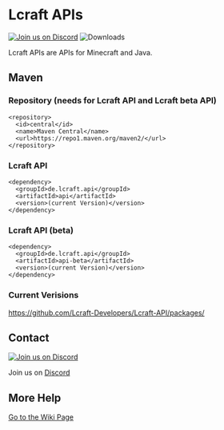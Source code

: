 # Lcraft APIs

[![Join us on Discord](https://img.shields.io/discord/856084949827321876.svg?label=&logo=discord&logoColor=ffffff&color=7389D8&labelColor=6A7EC2)](https://discord.gg/j2KwBaHZgD)
![Downloads](https://img.shields.io/github/downloads/Lcraft-Developers/Lcraft-APIs/total?event=push&label=Downloads&logo=github)

Lcraft APIs are APIs for Minecraft and Java.



## Maven
### Repository (needs for Lcraft API and Lcraft beta API)
```
<repository>
  <id>central</id>
  <name>Maven Central</name>
  <url>https://repo1.maven.org/maven2/</url>
</repository>
```
### Lcraft API
```
<dependency>
  <groupId>de.lcraft.api</groupId>
  <artifactId>api</artifactId>
  <version>(current Version)</version>
</dependency>
```
### Lcraft API (beta)
```
<dependency>
  <groupId>de.lcraft.api</groupId>
  <artifactId>api-beta</artifactId>
  <version>(current Version)</version>
</dependency>
```
### Current Verisions
https://github.com/Lcraft-Developers/Lcraft-API/packages/

## Contact
[![Join us on Discord](https://img.shields.io/discord/856084949827321876.svg?label=&logo=discord&logoColor=ffffff&color=7389D8&labelColor=6A7EC2)](https://discord.gg/j2KwBaHZgD)

Join us on [Discord](https://discord.gg/j2KwBaHZgD)


## More Help
[Go to the Wiki Page](https://github.com/Lcraft-Developers/Lcraft-APIs/wiki)
